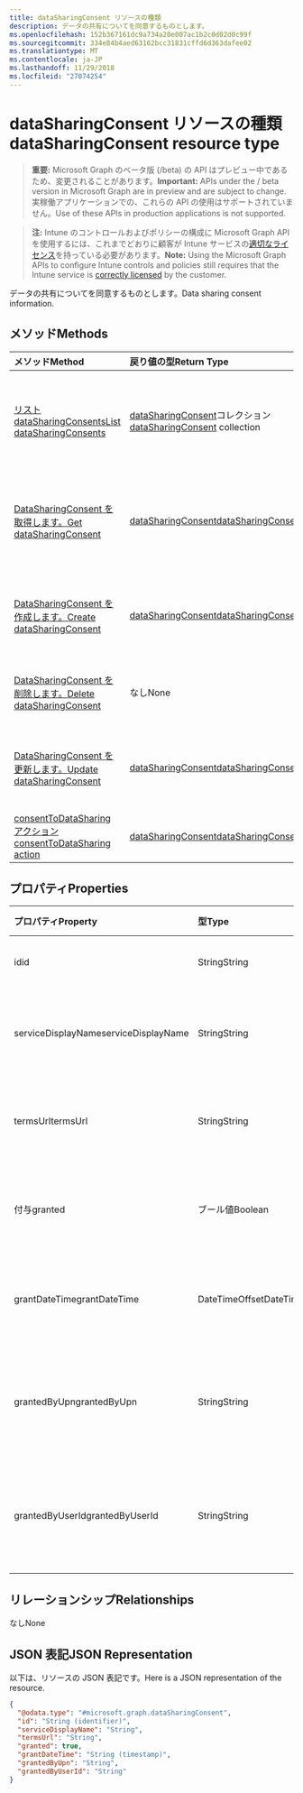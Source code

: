 ```yaml
---
title: dataSharingConsent リソースの種類
description: データの共有についてを同意するものとします。
ms.openlocfilehash: 152b367161dc9a734a20e007ac1b2c0d02d0c99f
ms.sourcegitcommit: 334e84b4aed63162bcc31831cffd6d363dafee02
ms.translationtype: MT
ms.contentlocale: ja-JP
ms.lasthandoff: 11/29/2018
ms.locfileid: "27074254"
---
```

# <a name="datasharingconsent-resource-type"></a><span data-ttu-id="8eaf5-103">dataSharingConsent リソースの種類</span><span class="sxs-lookup"><span data-stu-id="8eaf5-103">dataSharingConsent resource type</span></span>

> <span data-ttu-id="8eaf5-104">**重要:** Microsoft Graph のベータ版 (/beta) の API はプレビュー中であるため、変更されることがあります。</span><span class="sxs-lookup"><span data-stu-id="8eaf5-104">**Important:** APIs under the / beta version in Microsoft Graph are in preview and are subject to change.</span></span> <span data-ttu-id="8eaf5-105">実稼働アプリケーションでの、これらの API の使用はサポートされていません。</span><span class="sxs-lookup"><span data-stu-id="8eaf5-105">Use of these APIs in production applications is not supported.</span></span>

> <span data-ttu-id="8eaf5-106">**注:** Intune のコントロールおよびポリシーの構成に Microsoft Graph API を使用するには、これまでどおりに顧客が Intune サービスの[適切なライセンス](https://go.microsoft.com/fwlink/?linkid=839381)を持っている必要があります。</span><span class="sxs-lookup"><span data-stu-id="8eaf5-106">**Note:** Using the Microsoft Graph APIs to configure Intune controls and policies still requires that the Intune service is [correctly licensed](https://go.microsoft.com/fwlink/?linkid=839381) by the customer.</span></span>

<span data-ttu-id="8eaf5-107">データの共有についてを同意するものとします。</span><span class="sxs-lookup"><span data-stu-id="8eaf5-107">Data sharing consent information.</span></span>
## <a name="methods"></a><span data-ttu-id="8eaf5-108">メソッド</span><span class="sxs-lookup"><span data-stu-id="8eaf5-108">Methods</span></span>
|<span data-ttu-id="8eaf5-109">メソッド</span><span class="sxs-lookup"><span data-stu-id="8eaf5-109">Method</span></span>|<span data-ttu-id="8eaf5-110">戻り値の型</span><span class="sxs-lookup"><span data-stu-id="8eaf5-110">Return Type</span></span>|<span data-ttu-id="8eaf5-111">説明</span><span class="sxs-lookup"><span data-stu-id="8eaf5-111">Description</span></span>|
|:---|:---|:---|
|[<span data-ttu-id="8eaf5-112">リスト dataSharingConsents</span><span class="sxs-lookup"><span data-stu-id="8eaf5-112">List dataSharingConsents</span></span>](../api/intune-devices-datasharingconsent-list.md)|<span data-ttu-id="8eaf5-113">[dataSharingConsent](../resources/intune-devices-datasharingconsent.md)コレクション</span><span class="sxs-lookup"><span data-stu-id="8eaf5-113">[dataSharingConsent](../resources/intune-devices-datasharingconsent.md) collection</span></span>|<span data-ttu-id="8eaf5-114">[DataSharingConsent](../resources/intune-devices-datasharingconsent.md)オブジェクトのプロパティと関係を一覧表示します。</span><span class="sxs-lookup"><span data-stu-id="8eaf5-114">List properties and relationships of the [dataSharingConsent](../resources/intune-devices-datasharingconsent.md) objects.</span></span>|
|[<span data-ttu-id="8eaf5-115">DataSharingConsent を取得します。</span><span class="sxs-lookup"><span data-stu-id="8eaf5-115">Get dataSharingConsent</span></span>](../api/intune-devices-datasharingconsent-get.md)|[<span data-ttu-id="8eaf5-116">dataSharingConsent</span><span class="sxs-lookup"><span data-stu-id="8eaf5-116">dataSharingConsent</span></span>](../resources/intune-devices-datasharingconsent.md)|<span data-ttu-id="8eaf5-117">[DataSharingConsent](../resources/intune-devices-datasharingconsent.md)オブジェクトのプロパティと関係を参照してください。</span><span class="sxs-lookup"><span data-stu-id="8eaf5-117">Read properties and relationships of the [dataSharingConsent](../resources/intune-devices-datasharingconsent.md) object.</span></span>|
|[<span data-ttu-id="8eaf5-118">DataSharingConsent を作成します。</span><span class="sxs-lookup"><span data-stu-id="8eaf5-118">Create dataSharingConsent</span></span>](../api/intune-devices-datasharingconsent-create.md)|[<span data-ttu-id="8eaf5-119">dataSharingConsent</span><span class="sxs-lookup"><span data-stu-id="8eaf5-119">dataSharingConsent</span></span>](../resources/intune-devices-datasharingconsent.md)|<span data-ttu-id="8eaf5-120">新しい[dataSharingConsent](../resources/intune-devices-datasharingconsent.md)オブジェクトを作成します。</span><span class="sxs-lookup"><span data-stu-id="8eaf5-120">Create a new [dataSharingConsent](../resources/intune-devices-datasharingconsent.md) object.</span></span>|
|[<span data-ttu-id="8eaf5-121">DataSharingConsent を削除します。</span><span class="sxs-lookup"><span data-stu-id="8eaf5-121">Delete dataSharingConsent</span></span>](../api/intune-devices-datasharingconsent-delete.md)|<span data-ttu-id="8eaf5-122">なし</span><span class="sxs-lookup"><span data-stu-id="8eaf5-122">None</span></span>|<span data-ttu-id="8eaf5-123">の[dataSharingConsent](../resources/intune-devices-datasharingconsent.md)を削除します。</span><span class="sxs-lookup"><span data-stu-id="8eaf5-123">Deletes a [dataSharingConsent](../resources/intune-devices-datasharingconsent.md).</span></span>|
|[<span data-ttu-id="8eaf5-124">DataSharingConsent を更新します。</span><span class="sxs-lookup"><span data-stu-id="8eaf5-124">Update dataSharingConsent</span></span>](../api/intune-devices-datasharingconsent-update.md)|[<span data-ttu-id="8eaf5-125">dataSharingConsent</span><span class="sxs-lookup"><span data-stu-id="8eaf5-125">dataSharingConsent</span></span>](../resources/intune-devices-datasharingconsent.md)|<span data-ttu-id="8eaf5-126">[DataSharingConsent](../resources/intune-devices-datasharingconsent.md)オブジェクトのプロパティを更新します。</span><span class="sxs-lookup"><span data-stu-id="8eaf5-126">Update the properties of a [dataSharingConsent](../resources/intune-devices-datasharingconsent.md) object.</span></span>|
|[<span data-ttu-id="8eaf5-127">consentToDataSharing アクション</span><span class="sxs-lookup"><span data-stu-id="8eaf5-127">consentToDataSharing action</span></span>](../api/intune-devices-datasharingconsent-consenttodatasharing.md)|[<span data-ttu-id="8eaf5-128">dataSharingConsent</span><span class="sxs-lookup"><span data-stu-id="8eaf5-128">dataSharingConsent</span></span>](../resources/intune-devices-datasharingconsent.md)|<span data-ttu-id="8eaf5-129">まだ文書化されていません</span><span class="sxs-lookup"><span data-stu-id="8eaf5-129">Not yet documented</span></span>|

## <a name="properties"></a><span data-ttu-id="8eaf5-130">プロパティ</span><span class="sxs-lookup"><span data-stu-id="8eaf5-130">Properties</span></span>
|<span data-ttu-id="8eaf5-131">プロパティ</span><span class="sxs-lookup"><span data-stu-id="8eaf5-131">Property</span></span>|<span data-ttu-id="8eaf5-132">型</span><span class="sxs-lookup"><span data-stu-id="8eaf5-132">Type</span></span>|<span data-ttu-id="8eaf5-133">説明</span><span class="sxs-lookup"><span data-stu-id="8eaf5-133">Description</span></span>|
|:---|:---|:---|
|<span data-ttu-id="8eaf5-134">id</span><span class="sxs-lookup"><span data-stu-id="8eaf5-134">id</span></span>|<span data-ttu-id="8eaf5-135">String</span><span class="sxs-lookup"><span data-stu-id="8eaf5-135">String</span></span>|<span data-ttu-id="8eaf5-136">データ共有同意 Id</span><span class="sxs-lookup"><span data-stu-id="8eaf5-136">The data sharing consent Id</span></span>|
|<span data-ttu-id="8eaf5-137">serviceDisplayName</span><span class="sxs-lookup"><span data-stu-id="8eaf5-137">serviceDisplayName</span></span>|<span data-ttu-id="8eaf5-138">String</span><span class="sxs-lookup"><span data-stu-id="8eaf5-138">String</span></span>|<span data-ttu-id="8eaf5-139">サービス作業の流れの表示名</span><span class="sxs-lookup"><span data-stu-id="8eaf5-139">The display name of the service work flow</span></span>|
|<span data-ttu-id="8eaf5-140">termsUrl</span><span class="sxs-lookup"><span data-stu-id="8eaf5-140">termsUrl</span></span>|<span data-ttu-id="8eaf5-141">String</span><span class="sxs-lookup"><span data-stu-id="8eaf5-141">String</span></span>|<span data-ttu-id="8eaf5-142">同意の共有データの TermsUrl</span><span class="sxs-lookup"><span data-stu-id="8eaf5-142">The TermsUrl for the data sharing consent</span></span>|
|<span data-ttu-id="8eaf5-143">付与</span><span class="sxs-lookup"><span data-stu-id="8eaf5-143">granted</span></span>|<span data-ttu-id="8eaf5-144">ブール値</span><span class="sxs-lookup"><span data-stu-id="8eaf5-144">Boolean</span></span>|<span data-ttu-id="8eaf5-145">同意の共有データに付与されている状態</span><span class="sxs-lookup"><span data-stu-id="8eaf5-145">The granted state for the data sharing consent</span></span>|
|<span data-ttu-id="8eaf5-146">grantDateTime</span><span class="sxs-lookup"><span data-stu-id="8eaf5-146">grantDateTime</span></span>|<span data-ttu-id="8eaf5-147">DateTimeOffset</span><span class="sxs-lookup"><span data-stu-id="8eaf5-147">DateTimeOffset</span></span>|<span data-ttu-id="8eaf5-148">同意は、このアカウントに与えられました。</span><span class="sxs-lookup"><span data-stu-id="8eaf5-148">The time consent was granted for this account</span></span>|
|<span data-ttu-id="8eaf5-149">grantedByUpn</span><span class="sxs-lookup"><span data-stu-id="8eaf5-149">grantedByUpn</span></span>|<span data-ttu-id="8eaf5-150">String</span><span class="sxs-lookup"><span data-stu-id="8eaf5-150">String</span></span>|<span data-ttu-id="8eaf5-151">このアカウントに許可を付与するユーザーの Upn</span><span class="sxs-lookup"><span data-stu-id="8eaf5-151">The Upn of the user that granted consent for this account</span></span>|
|<span data-ttu-id="8eaf5-152">grantedByUserId</span><span class="sxs-lookup"><span data-stu-id="8eaf5-152">grantedByUserId</span></span>|<span data-ttu-id="8eaf5-153">String</span><span class="sxs-lookup"><span data-stu-id="8eaf5-153">String</span></span>|<span data-ttu-id="8eaf5-154">このアカウントに許可を付与するユーザーのユーザー Id</span><span class="sxs-lookup"><span data-stu-id="8eaf5-154">The UserId of the user that granted consent for this account</span></span>|

## <a name="relationships"></a><span data-ttu-id="8eaf5-155">リレーションシップ</span><span class="sxs-lookup"><span data-stu-id="8eaf5-155">Relationships</span></span>
<span data-ttu-id="8eaf5-156">なし</span><span class="sxs-lookup"><span data-stu-id="8eaf5-156">None</span></span>
## <a name="json-representation"></a><span data-ttu-id="8eaf5-157">JSON 表記</span><span class="sxs-lookup"><span data-stu-id="8eaf5-157">JSON Representation</span></span>
<span data-ttu-id="8eaf5-158">以下は、リソースの JSON 表記です。</span><span class="sxs-lookup"><span data-stu-id="8eaf5-158">Here is a JSON representation of the resource.</span></span>
<!-- {
  "blockType": "resource",
  "keyProperty": "id",
  "@odata.type": "microsoft.graph.dataSharingConsent"
}
-->
``` json
{
  "@odata.type": "#microsoft.graph.dataSharingConsent",
  "id": "String (identifier)",
  "serviceDisplayName": "String",
  "termsUrl": "String",
  "granted": true,
  "grantDateTime": "String (timestamp)",
  "grantedByUpn": "String",
  "grantedByUserId": "String"
}
```





